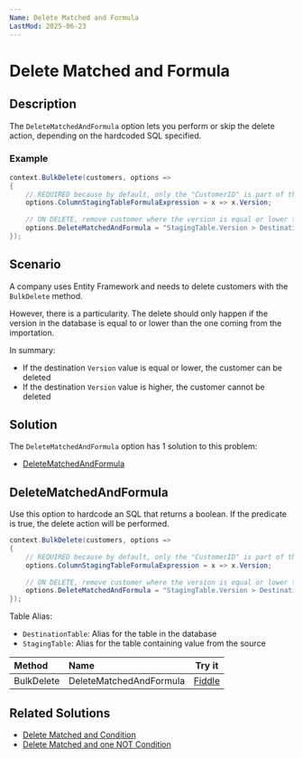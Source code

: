```yaml
---
Name: Delete Matched and Formula
LastMod: 2025-06-23
---
```


# Delete Matched and Formula

## Description

The `DeleteMatchedAndFormula` option lets you perform or skip the delete action, depending on the hardcoded SQL specified.

### Example

```csharp
context.BulkDelete(customers, options => 
{
	// REQUIRED because by default, only the "CustomerID" is part of the "StagingTable"
	options.ColumnStagingTableFormulaExpression = x => x.Version;
	
	// ON DELETE, remove customer where the version is equal or lower than the one coming from the importation
	options.DeleteMatchedAndFormula = "StagingTable.Version > DestinationTable.Version";
});
```

## Scenario

A company uses Entity Framework and needs to delete customers with the `BulkDelete` method.

However, there is a particularity. The delete should only happen if the version in the database is equal to or lower than the one coming from the importation.

In summary:

- If the destination `Version` value is equal or lower, the customer can be deleted
- If the destination `Version` value is higher, the customer cannot be deleted

## Solution

The `DeleteMatchedAndFormula` option has 1 solution to this problem:

- [DeleteMatchedAndFormula](#deletematchedandformula)

## DeleteMatchedAndFormula

Use this option to hardcode an SQL that returns a boolean. If the predicate is true, the delete action will be performed.

```csharp
context.BulkDelete(customers, options => 
{
	// REQUIRED because by default, only the "CustomerID" is part of the "StagingTable"
	options.ColumnStagingTableFormulaExpression = x => x.Version;
	
	// ON DELETE, remove customer where the version is equal or lower than the one coming from the importation
	options.DeleteMatchedAndFormula = "StagingTable.Version > DestinationTable.Version";
});
```

Table Alias:

- `DestinationTable`: Alias for the table in the database
- `StagingTable`: Alias for the table containing value from the source

| Method 		  | Name                                     | Try it |
|:----------------|:-----------------------------------------|--------|
| BulkDelete 	  | DeleteMatchedAndFormula 		 | [Fiddle](https://dotnetfiddle.net/mwjtvN) |

## Related Solutions

- [Delete Matched and Condition](doc-v2/delete-matched-and-condition.md)
- [Delete Matched and one NOT Condition](doc-v2/delete-matched-and-one-not-condition.md)